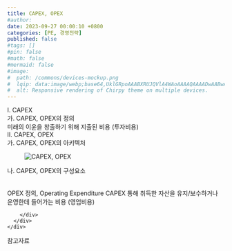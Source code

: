 ```yaml
---
title: CAPEX, OPEX
#author: 
date: 2023-09-27 00:00:10 +0800
categories: [PE, 경영전략]
published: false
#tags: []
#pin: false
#math: false
#mermaid: false
#image:
#  path: /commons/devices-mockup.png
#  lqip: data:image/webp;base64,UklGRpoAAABXRUJQVlA4WAoAAAAQAAAADwAABwAAQUxQSDIAAAARL0AmbZurmr57yyIiqE8oiG0bejIYEQTgqiDA9vqnsUSI6H+oAERp2HZ65qP/VIAWAFZQOCBCAAAA8AEAnQEqEAAIAAVAfCWkAALp8sF8rgRgAP7o9FDvMCkMde9PK7euH5M1m6VWoDXf2FkP3BqV0ZYbO6NA/VFIAAAA
#  alt: Responsive rendering of Chirpy theme on multiple devices.
---
```


<div class="post-wrap">
  <div class="para">
    <div class="para-title">
      I. CAPEX
    </div>
    <div class="para-cntnt">
      <div class="para">
        <div class="para-title">
          가. CAPEX, OPEX의 정의
        </div>
        <div class="para-cntnt">
            미래의 이윤을 창출하기 위해 지출된 비용 (투자비용)
        </div>
      </div>
    </div>
  </div>
  
  <div class="para">
    <div class="para-title">
      II. CAPEX, OPEX
    </div>
    <div class="para-cntnt">
      <div class="para">
        <div class="para-title">
          가. CAPEX, OPEX의 아키텍처
        </div>
        <div class="para-cntnt">
          <figure class="post-figure">
            <img src="/assets/img/posts/CAPEX,-OPEX.png" alt="CAPEX, OPEX">
<!--            <figcaption>Source: Unveiling the Metaverse: Exploring Emerging Trends, Multifaceted Perspectives, and Future Challenges</figcaption>-->
          </figure>
        </div>
      </div>
      <div class="para">
        <div class="para-title">
          나. CAPEX, OPEX의 구성요소
        </div>
        <div class="para-cntnt">
          <table class="post-table">
          </table>
          OPEX
정의, Operating Expenditure
  CAPEX 통해 취득한 자산을 유지/보수하거나 운영한데 들어가는 비용 (영업비용)

        </div>
      </div>
    </div>
  </div>

  <div class="refr-wrap">
    <div class="refr-title">
        참고자료
    </div>
    <ol class="refr-list">
    <!--    <li>(나현식, 최대선) <a target="_blank" href="https://scienceon.kisti.re.kr/commons/util/originalView.do?cn=JAKO202225948430499&oCn=JAKO202225948430499&dbt=JAKO&journal=NJOU00291864">메타버스 보안 위협 요소 및 대응 방안 검토</a></li>-->
    <!--    <li>(M. Uddin, S. Manickam, H. Ullah, M. Obaidat and A. Dandoush) <a target="_blank" href="https://ieeexplore.ieee.org/abstract/document/10138386">Unveiling the Metaverse: Exploring Emerging Trends, Multifaceted Perspectives, and Future Challenges</a></li>-->
    </ol>
  </div>
</div>
